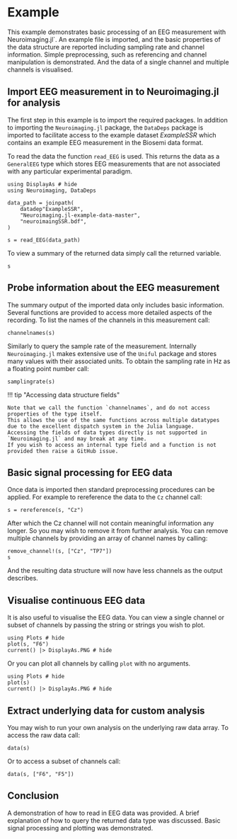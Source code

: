 # Example

This example demonstrates basic processing of an EEG measurement with Neuroimaging.jl`.
An example file is imported, and the basic properties of the data structure are reported
including sampling rate and channel information.
Simple preprocessing, such as referencing and channel manipulation is demonstrated.
And the data of a single channel and multiple channels is visualised.


## Import EEG measurement in to Neuroimaging.jl for analysis

The first step in this example is to import the required packages.
In addition to importing the `Neuroimaging.jl` package, the
`DataDeps` package is imported to facilitate access to the example dataset _ExampleSSR_
which contains an example EEG measurement in the Biosemi data format.

To read the data the function `read_EEG` is used.
This returns the data as a `GeneralEEG` type which stores EEG measurements that are not associated
with any particular experimental paradigm.

```@example fileread
using DisplayAs # hide
using Neuroimaging, DataDeps

data_path = joinpath(
    datadep"ExampleSSR",
    "Neuroimaging.jl-example-data-master",
    "neuroimaingSSR.bdf",
)

s = read_EEG(data_path)
```

To view a summary of the returned data simply call the returned variable.

```@example fileread
s
```


## Probe information about the EEG measurement

The summary output of the imported data only includes basic information.
Several functions are provided to access more detailed aspects of the recording.
To list the names of the channels in this measurement call:

```@example fileread
channelnames(s)
```

Similarly to query the sample rate of the measurement. 
Internally `Neuroimaging.jl` makes extensive use of the `Uniful` package and stores many values with their associated units.
To obtain the sampling rate in Hz as a floating point number call:

```@example fileread
samplingrate(s)
```

!!! tip "Accessing data structure fields"

    Note that we call the function `channelnames`, and do not access properties of the type itself.
    This allows the use of the same functions across multiple datatypes due to the excellent dispatch system in the Julia language.
    Accessing the fields of data types directly is not supported in `Neuroimaging.jl` and may break at any time.
    If you wish to access an internal type field and a function is not provided then raise a GitHub issue.


## Basic signal processing for EEG data

Once data is imported then standard preprocessing procedures can be applied.
For example to rereference the data to the `Cz` channel call:

```@example fileread
s = rereference(s, "Cz")
```

After which the Cz channel will not contain meaningful information any longer.
So you may wish to remove it from further analysis.
You can remove multiple channels by providing an array of channel names by calling:

```@example fileread
remove_channel!(s, ["Cz", "TP7"])
s
```

And the resulting data structure will now have less channels as the output describes.

## Visualise continuous EEG data

It is also useful to visualise the EEG data.
You can view a single channel or subset of channels by passing the string or strings you wish to plot.

```@example fileread
using Plots # hide
plot(s, "F6")
current() |> DisplayAs.PNG # hide
```

Or you can plot all channels by calling `plot` with no arguments.

```@example fileread
using Plots # hide
plot(s)
current() |> DisplayAs.PNG # hide
```


## Extract underlying data for custom analysis

You may wish to run your own analysis on the underlying raw data array.
To access the raw data call:

```@example fileread
data(s)
```

Or to access a subset of channels call:

```@example fileread
data(s, ["F6", "F5"])
```

## Conclusion

A demonstration of how to read in EEG data was provided.
A brief explanation of how to query the returned data type was discussed.
Basic signal processing and plotting was demonstrated.
